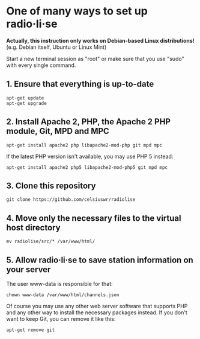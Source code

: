 # One of many ways to set up radio·li·se

**Actually, this instruction only works on Debian-based Linux distributions!** (e.g. Debian itself, Ubuntu or Linux Mint)

Start a new terminal session as "root" or make sure that you use "sudo" with every single command.

## 1. Ensure that everything is up-to-date

    apt-get update
    apt-get upgrade
    
## 2. Install Apache 2, PHP, the Apache 2 PHP module, Git, MPD and MPC
    
    apt-get install apache2 php libapache2-mod-php git mpd mpc
    
If the latest PHP version isn't available, you may use PHP 5 instead:

    apt-get install apache2 php5 libapache2-mod-php5 git mpd mpc
    
## 3. Clone this repository
    
    git clone https://github.com/celsiuswr/radiolise
    
## 4. Move only the necessary files to the virtual host directory
    
    mv radiolise/src/* /var/www/html/
    
## 5. Allow radio·li·se to save station information on your server

The user www-data is responsible for that:
    
    chown www-data /var/www/html/channels.json

Of course you may use any other web server software that supports PHP and any other way to install the necessary packages instead. If you don't want to keep Git, you can remove it like this:

    apt-get remove git
